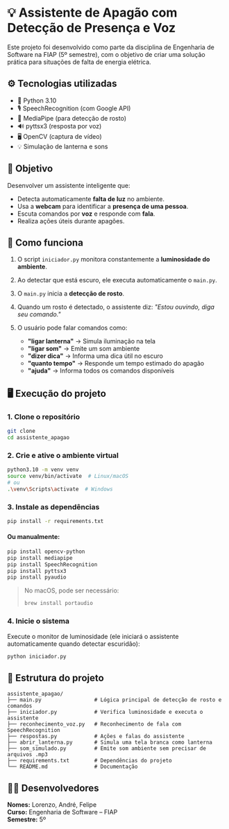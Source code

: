 # 💡 Assistente de Apagão com Detecção de Presença e Voz

Este projeto foi desenvolvido como parte da disciplina de Engenharia de Software na FIAP (5º semestre), com o objetivo de criar uma solução prática para situações de falta de energia elétrica.

## ⚙️ Tecnologias utilizadas

- 🐍 Python 3.10  
- 🎙️ SpeechRecognition (com Google API)  
- 🧠 MediaPipe (para detecção de rosto)  
- 🔊 pyttsx3 (resposta por voz)  
- 🖥️ OpenCV (captura de vídeo)  
- 💡 Simulação de lanterna e sons  

## 🎯 Objetivo

Desenvolver um assistente inteligente que:

- Detecta automaticamente **falta de luz** no ambiente.  
- Usa a **webcam** para identificar a **presença de uma pessoa**.  
- Escuta comandos por **voz** e responde com **fala**.  
- Realiza ações úteis durante apagões.

## 🧠 Como funciona

1. O script `iniciador.py` monitora constantemente a **luminosidade do ambiente**.  
2. Ao detectar que está escuro, ele executa automaticamente o `main.py`.  
3. O `main.py` inicia a **detecção de rosto**.  
4. Quando um rosto é detectado, o assistente diz: *"Estou ouvindo, diga seu comando."*  
5. O usuário pode falar comandos como:

   - **"ligar lanterna"** → Simula iluminação na tela  
   - **"ligar som"** → Emite um som ambiente  
   - **"dizer dica"** → Informa uma dica útil no escuro  
   - **"quanto tempo"** → Responde um tempo estimado do apagão  
   - **"ajuda"** → Informa todos os comandos disponíveis  

## 🖥️ Execução do projeto

### 1. Clone o repositório

```bash
git clone
cd assistente_apagao
```

### 2. Crie e ative o ambiente virtual

```bash
python3.10 -m venv venv
source venv/bin/activate  # Linux/macOS
# ou
.\venv\Scripts\activate  # Windows
```

### 3. Instale as dependências

```bash
pip install -r requirements.txt
```

#### Ou manualmente:

```bash
pip install opencv-python
pip install mediapipe
pip install SpeechRecognition
pip install pyttsx3
pip install pyaudio
```

> No macOS, pode ser necessário:
> ```bash
> brew install portaudio
> ```

### 4. Inicie o sistema

Execute o monitor de luminosidade (ele iniciará o assistente automaticamente quando detectar escuridão):

```bash
python iniciador.py
```

## 📂 Estrutura do projeto

```
assistente_apagao/
├── main.py                 # Lógica principal de detecção de rosto e comandos
├── iniciador.py            # Verifica luminosidade e executa o assistente
├── reconhecimento_voz.py   # Reconhecimento de fala com SpeechRecognition
├── respostas.py            # Ações e falas do assistente
├── abrir_lanterna.py       # Simula uma tela branca como lanterna
├── som_simulado.py         # Emite som ambiente sem precisar de arquivos .mp3
├── requirements.txt        # Dependências do projeto
└── README.md               # Documentação
```

## 👨‍💻 Desenvolvedores

**Nomes:** Lorenzo, André, Felipe  
**Curso:** Engenharia de Software – FIAP  
**Semestre:** 5º
